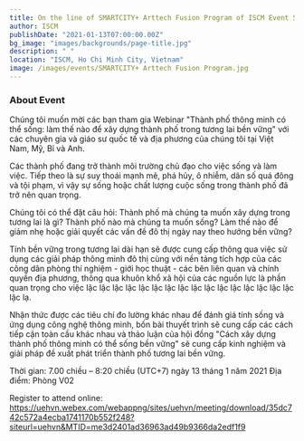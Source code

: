 ```yaml
---
title: On the line of SMARTCITY+ Arttech Fusion Program of ISCM Event Series 2021
author: ISCM
publishDate: "2021-01-13T07:00:00.00Z"
bg_image: "images/backgrounds/page-title.jpg"
description: " "
location: "ISCM, Ho Chi Minh City, Vietnam"
image: /images/events/SMARTCITY+ Arttech Fusion Program.jpg
---
```


### About Event

Chúng tôi muốn mời các bạn tham gia Webinar "Thành phố thông minh có thể sống: làm thế nào để xây dựng thành phố trong tương lai bền vững" với các chuyên gia và giáo sư quốc tế và địa phương của chúng tôi tại Việt Nam, Mỹ, Bỉ và Anh.

Các thành phố đang trở thành môi trường chủ đạo cho việc sống và làm việc. Tiếp theo là sự suy thoái mạnh mẽ, phá hủy, ô nhiễm, dân số quá đông và tội phạm, vì vậy sự sống hoặc chất lượng cuộc sống trong thành phố đã trở nên quan trọng.

Chúng tôi có thể đặt câu hỏi: Thành phố mà chúng ta muốn xây dựng trong tương lai là gì? Thành phố nào mà chúng ta muốn sống? Làm thế nào để giảm nhẹ hoặc giải quyết các vấn đề đô thị ngày nay theo hướng bền vững?

Tính bền vững trong tương lai dài hạn sẽ được cung cấp thông qua việc sử dụng các giải pháp thông minh đô thị cùng với nền tảng tích hợp của các công dân phòng thí nghiệm - giới học thuật - các bên liên quan và chính quyền địa phương, thông qua khuôn khổ xã hội của các nguồn lực là phần quan trọng cho việc lậc lậc lậc lậc lậc lậc lậc lậc lậc lậc lậc lậc lậc lậc lậc lậc lậc lạ.

Nhận thức được các tiêu chí đo lường khác nhau để đánh giá tính sống và ứng dụng công nghệ thông minh, bốn bài thuyết trình sẽ cung cấp các cách tiếp cận toàn cầu khác nhau và thảo luận của hội đồng "Cách xây dựng thành phố thông minh có thể sống bền vững" sẽ cung cấp kinh nghiệm và giải pháp đề xuất phát triển thành phố tương lai bền vững.

Thời gian: 7.00 chiều – 8:20 chiều (UTC+7) ngày 13 tháng 1 năm 2021
Địa điểm: Phòng V02

Register to attend online:
https://uehvn.webex.com/webappng/sites/uehvn/meeting/download/35dc742c572a4ecba1741170b552f248?siteurl=uehvn&MTID=me3d2401ad36963ad49b9366da2edf1f9